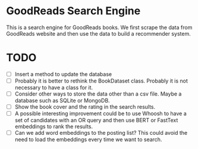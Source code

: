 # GoodReads Search Engine

This is a search engine for GoodReads books. We first scrape the data from GoodReads website and then use the data to build a recommender system.

# TODO

- [ ] Insert a method to update the database
- [ ] Probably it is better to rethink the BookDataset class. Probably it is not necessary to have a class for it.
- [ ] Consider other ways to store the data other than a csv file. Maybe a database such as SQLite or MongoDB.
- [ ] Show the book cover and the rating in the search results.
- [ ] A possible interesting improvement could be to use Whoosh to have a set of candidates with an OR query and then use BERT or FastText embeddings to rank the results.
- [ ] Can we add word embeddings to the posting list? This could avoid the need to load the embeddings every time we want to search.
